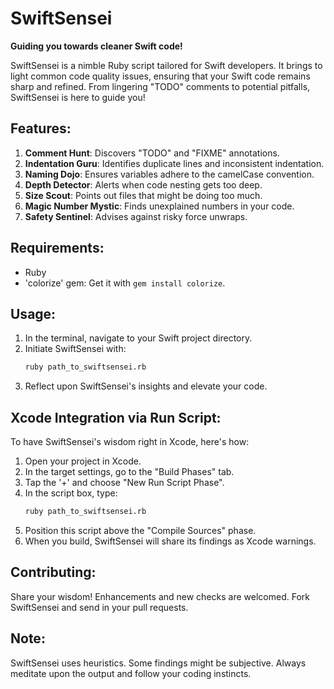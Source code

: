 
# SwiftSensei
**Guiding you towards cleaner Swift code!**

SwiftSensei is a nimble Ruby script tailored for Swift developers. It brings to light common code quality issues, ensuring that your Swift code remains sharp and refined. From lingering "TODO" comments to potential pitfalls, SwiftSensei is here to guide you!

## Features:
1. **Comment Hunt**: Discovers "TODO" and "FIXME" annotations.
2. **Indentation Guru**: Identifies duplicate lines and inconsistent indentation.
3. **Naming Dojo**: Ensures variables adhere to the camelCase convention.
4. **Depth Detector**: Alerts when code nesting gets too deep.
5. **Size Scout**: Points out files that might be doing too much.
6. **Magic Number Mystic**: Finds unexplained numbers in your code.
7. **Safety Sentinel**: Advises against risky force unwraps.

## Requirements:
- Ruby
- 'colorize' gem: Get it with `gem install colorize`.

## Usage:
1. In the terminal, navigate to your Swift project directory.
2. Initiate SwiftSensei with:
   ```bash
   ruby path_to_swiftsensei.rb
   ```
3. Reflect upon SwiftSensei's insights and elevate your code.

## Xcode Integration via Run Script:
To have SwiftSensei's wisdom right in Xcode, here's how:

1. Open your project in Xcode.
2. In the target settings, go to the "Build Phases" tab.
3. Tap the '+' and choose "New Run Script Phase".
4. In the script box, type:
   ```bash
   ruby path_to_swiftsensei.rb
   ```
5. Position this script above the "Compile Sources" phase.
6. When you build, SwiftSensei will share its findings as Xcode warnings.

## Contributing:
Share your wisdom! Enhancements and new checks are welcomed. Fork SwiftSensei and send in your pull requests.

## Note:
SwiftSensei uses heuristics. Some findings might be subjective. Always meditate upon the output and follow your coding instincts.
